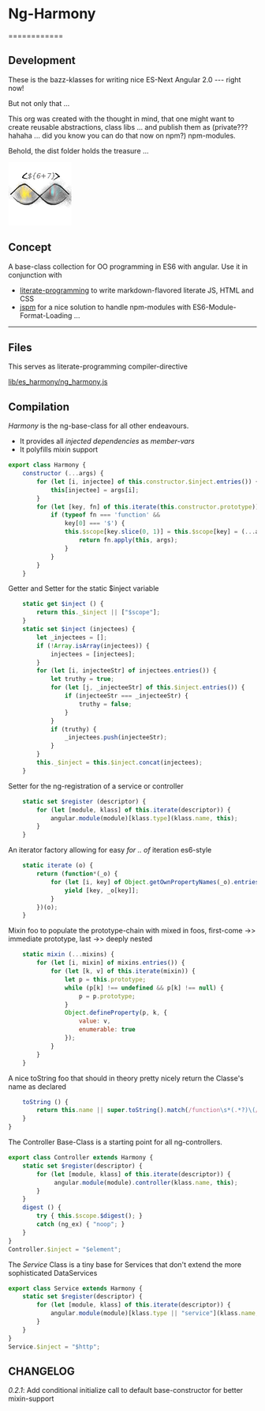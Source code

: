 # Ng-Harmony
============

## Development

These is the bazz-klasses for writing nice ES-Next Angular 2.0 --- right now!

But not only that ...

This org was created with the thought in mind, that one might want to create reusable abstractions,
class libs ... and publish them as (private??? hahaha ... did you know you can do that now on npm?) npm-modules.

Behold, the dist folder holds the treasure ...

![Harmony = 6 + 7;](src/logo.png "Harmony - Fire in my eyes")

## Concept

A base-class collection for OO programming in ES6 with angular.
Use it in conjunction with

* [literate-programming](http://npmjs.org/packages/literate-programming "click for npm-package-homepage") to write markdown-flavored literate JS, HTML and CSS
* [jspm](https://www.npmjs.com/package/jspm "click for npm-package-homepage") for a nice solution to handle npm-modules with ES6-Module-Format-Loading ...

* * *

## Files

This serves as literate-programming compiler-directive

[lib/es_harmony/ng_harmony.js](#Compilation "save:")

## Compilation

_Harmony_ is the ng-base-class for all other endeavours.
* It provides all _injected dependencies_ as *member-vars*
* It polyfills mixin support

```javascript
export class Harmony {
    constructor (...args) {
        for (let [i, injectee] of this.constructor.$inject.entries()) {
            this[injectee] = args[i];
        }
        for (let [key, fn] of this.iterate(this.constructor.prototype)) {
            if (typeof fn === 'function' &&
                key[0] === '$') {
                this.$scope[key.slice(0, 1)] = this.$scope[key] = (...args) => {
                    return fn.apply(this, args);
                }
            }
        }
    }
```
Getter and Setter for the static $inject variable
```javascript
    static get $inject () {
        return this._$inject || ["$scope"];
    }
    static set $inject (injectees) {
        let _injectees = [];
        if (!Array.isArray(injectees)) {
            injectees = [injectees];
        }
        for (let [i, injecteeStr] of injectees.entries()) {
            let truthy = true;
            for (let [j, _injecteeStr] of this.$inject.entries()) {
                if (injecteeStr === _injecteeStr) {
                    truthy = false;
                }
            }
            if (truthy) {
                _injectees.push(injecteeStr);
            }
        }
        this._$inject = this.$inject.concat(injectees);
    }
```

Setter for the ng-registration of a service or controller
```javascript
    static set $register (descriptor) {
        for (let [module, klass] of this.iterate(descriptor)) {
            angular.module(module)[klass.type](klass.name, this);
        }
    }
```
An iterator factory allowing for easy _for .. of_ iteration es6-style
```javascript
    static iterate (o) {
        return (function*(_o) {
            for (let [i, key] of Object.getOwnPropertyNames(_o).entries()) {
                yield [key, _o[key]];
            }
        })(o);
    }
```
Mixin foo to populate the prototype-chain with mixed in foos, first-come ->> immediate prototype, last ->> deeply nested
```javascript
    static mixin (...mixins) {
        for (let [i, mixin] of mixins.entries()) {
            for (let [k, v] of this.iterate(mixin)) {
                let p = this.prototype;
                while (p[k] !== undefined && p[k] !== null) {
                    p = p.prototype;
                }
                Object.defineProperty(p, k, {
                    value: v,
                    enumerable: true
                });
            }
        }
    }
```
A nice toString foo that should in theory pretty nicely return the Classe's name as declared
```javascript
    toString () {
        return this.name || super.toString().match(/function\s*(.*?)\(/)[1];
    }
}
```

The Controller Base-Class is a starting point for all ng-controllers.
```javascript
export class Controller extends Harmony {
    static set $register(descriptor) {
        for (let [module, klass] of this.iterate(descriptor)) {
             angular.module(module).controller(klass.name, this);
        }
    }
    digest () {
        try { this.$scope.$digest(); }
        catch (ng_ex) { "noop"; }
    }
}
Controller.$inject = "$element";
```
The _Service_ Class is a tiny base for Services that don't extend the more sophisticated DataServices

```javascript
export class Service extends Harmony {
    static set $register(descriptor) {
        for (let [module, klass] of this.iterate(descriptor)) {
            angular.module(module)[klass.type || "service"](klass.name, this);
        }
    }
}
Service.$inject = "$http";
```

## CHANGELOG

*0.2.1*: Add conditional initialize call to default base-constructor for better mixin-support
